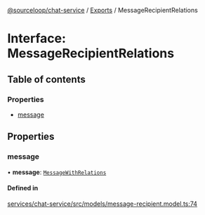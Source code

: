 [@sourceloop/chat-service](../README.md) / [Exports](../modules.md) / MessageRecipientRelations

# Interface: MessageRecipientRelations

## Table of contents

### Properties

- [message](MessageRecipientRelations.md#message)

## Properties

### message

• **message**: [`MessageWithRelations`](../modules.md#messagewithrelations)

#### Defined in

[services/chat-service/src/models/message-recipient.model.ts:74](https://github.com/sourcefuse/loopback4-microservice-catalog/blob/089fc2dc0/services/chat-service/src/models/message-recipient.model.ts#L74)
